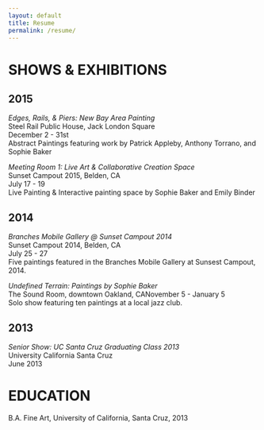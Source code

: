 ```yaml
---
layout: default
title: Resume
permalink: /resume/
---
```


# **SHOWS & EXHIBITIONS**

## **2015**

*Edges, Rails, & Piers: New Bay Area Painting*  
Steel Rail Public House, Jack London Square  
December 2 - 31st  
Abstract Paintings featuring work by Patrick Appleby, Anthony Torrano, and Sophie Baker  

*Meeting Room 1: Live Art & Collaborative Creation Space*  
Sunset Campout 2015, Belden, CA  
July 17 - 19  
Live Painting & Interactive painting space by Sophie Baker and Emily Binder  

## **2014**

*Branches Mobile Gallery @ Sunset Campout 2014*  
Sunset Campout 2014, Belden, CA  
July 25 - 27  
Five paintings featured in the Branches Mobile Gallery at Sunsest Campout, 2014.  

*Undefined Terrain: Paintings by Sophie Baker*  
The Sound Room, downtown Oakland, CANovember 5 - January 5  
Solo show featuring ten paintings at a local jazz club.  

## **2013**

*Senior Show: UC Santa Cruz Graduating Class 2013*  
University California Santa Cruz  
June 2013  


# **EDUCATION**

B.A. Fine Art, University of California, Santa Cruz, 2013
